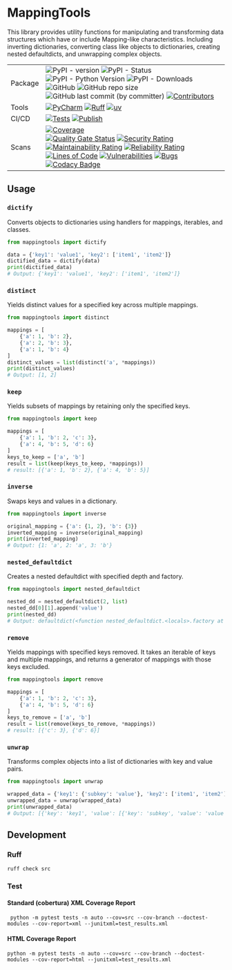 # MappingTools

This library provides utility functions for manipulating and transforming data structures which have or include
Mapping-like characteristics. Including inverting dictionaries, converting class like objects to dictionaries, creating
nested defaultdicts, and unwrapping complex objects.

<table>
  <tr style="vertical-align: middle;">
    <td>Package</td>
    <td>
      <img alt="PyPI - version" src="https://img.shields.io/pypi/v/mappingtools">
      <img alt="PyPI - Status" src="https://img.shields.io/pypi/status/mappingtools">
      <img alt="PyPI - Python Version" src="https://img.shields.io/pypi/pyversions/mappingtools">
      <img alt="PyPI - Downloads" src="https://img.shields.io/pypi/dd/mappingtools">
      <br>
      <img alt="GitHub" src="https://img.shields.io/github/license/erivlis/mappingtools">
      <img alt="GitHub repo size" src="https://img.shields.io/github/repo-size/erivlis/mappingtools">
      <img alt="GitHub last commit (by committer)" src="https://img.shields.io/github/last-commit/erivlis/mappingtools">
      <a href="https://github.com/erivlis/mappingtools/graphs/contributors"><img alt="Contributors" src="https://img.shields.io/github/contributors/erivlis/mappingtools.svg"></a>
    </td>
  </tr>
  <tr>
    <td>Tools</td>
    <td>
      <a href="https://www.jetbrains.com/pycharm/"><img alt="PyCharm" src="https://img.shields.io/badge/PyCharm-FCF84A.svg?logo=PyCharm&logoColor=black&labelColor=21D789&color=FCF84A"></a>
      <a href="https://github.com/astral-sh/ruff"><img src="https://img.shields.io/endpoint?url=https://raw.githubusercontent.com/astral-sh/ruff/main/assets/badge/v2.json" alt="Ruff" style="max-width:100%;"></a>
      <a href="https://github.com/astral-sh/uv"><img src="https://img.shields.io/endpoint?url=https://raw.githubusercontent.com/astral-sh/uv/main/assets/badge/v0.json" alt="uv" style="max-width:100%;"></a>
      <!-- a href="https://squidfunk.github.io/mkdocs-material/"><img src="https://img.shields.io/badge/Material_for_MkDocs-526CFE?&logo=MaterialForMkDocs&logoColor=white&labelColor=grey"></a -->
    </td>
  </tr>
  <tr>
    <td>CI/CD</td>
    <td>
      <a href="https://github.com/erivlis/mappingtools/actions/workflows/test.yml"><img alt="Tests" src="https://github.com/erivlis/mappingtools/actions/workflows/test.yml/badge.svg?branch=main"></a>
      <a href="https://github.com/erivlis/mappingtools/actions/workflows/publish.yml"><img alt="Publish" src="https://github.com/erivlis/mappingtools/actions/workflows/publish.yml/badge.svg"></a>
      <!--a href="https://github.com/erivlis/mappingtools/actions/workflows/publish-docs.yaml"><img alt="Publish Docs" src="https://github.com/erivlis/mappingtools/actions/workflows/publish-docs.yaml/badge.svg"></a-->
    </td>
  </tr>
  <tr>
    <td>Scans</td>
    <td>
      <a href="https://codecov.io/gh/erivlis/mappingtools"><img alt="Coverage" src="https://codecov.io/gh/erivlis/mappingtools/graph/badge.svg?token=POODT8M9NV"/></a>
      <br>
      <a href="https://sonarcloud.io/summary/new_code?id=erivlis_mappingtools"><img alt="Quality Gate Status" src="https://sonarcloud.io/api/project_badges/measure?project=erivlis_mappingtools&metric=alert_status"></a>
      <a href="https://sonarcloud.io/summary/new_code?id=erivlis_mappingtools"><img alt="Security Rating" src="https://sonarcloud.io/api/project_badges/measure?project=erivlis_mappingtools&metric=security_rating"></a>
      <a href="https://sonarcloud.io/summary/new_code?id=erivlis_mappingtools"><img alt="Maintainability Rating" src="https://sonarcloud.io/api/project_badges/measure?project=erivlis_mappingtools&metric=sqale_rating"></a>
      <a href="https://sonarcloud.io/summary/new_code?id=erivlis_mappingtools"><img alt="Reliability Rating" src="https://sonarcloud.io/api/project_badges/measure?project=erivlis_mappingtools&metric=reliability_rating"></a>
      <br>
      <a href="https://sonarcloud.io/summary/new_code?id=erivlis_mappingtools"><img alt="Lines of Code" src="https://sonarcloud.io/api/project_badges/measure?project=erivlis_mappingtools&metric=ncloc"></a>
      <a href="https://sonarcloud.io/summary/new_code?id=erivlis_mappingtools"><img alt="Vulnerabilities" src="https://sonarcloud.io/api/project_badges/measure?project=erivlis_mappingtools&metric=vulnerabilities"></a>
      <a href="https://sonarcloud.io/summary/new_code?id=erivlis_mappingtools"><img alt="Bugs" src="https://sonarcloud.io/api/project_badges/measure?project=erivlis_mappingtools&metric=bugs"></a>
      <br>
      <a href="https://app.codacy.com/gh/erivlis/mappingtools/dashboard?utm_source=gh&utm_medium=referral&utm_content=&utm_campaign=Badge_grade"><img alt="Codacy Badge" src="https://app.codacy.com/project/badge/Grade/8b83a99f939b4883ae2f37d7ec3419d1"></a>
    </td>
  </tr>
</table>

## Usage

### `dictify`

Converts objects to dictionaries using handlers for mappings, iterables, and classes.

```python
from mappingtools import dictify

data = {'key1': 'value1', 'key2': ['item1', 'item2']}
dictified_data = dictify(data)
print(dictified_data)
# Output: {'key1': 'value1', 'key2': ['item1', 'item2']}
```

### `distinct`

Yields distinct values for a specified key across multiple mappings.

```python
from mappingtools import distinct

mappings = [
    {'a': 1, 'b': 2},
    {'a': 2, 'b': 3},
    {'a': 1, 'b': 4}
]
distinct_values = list(distinct('a', *mappings))
print(distinct_values)
# Output: [1, 2]
```

### `keep`

Yields subsets of mappings by retaining only the specified keys.

```python
from mappingtools import keep

mappings = [
    {'a': 1, 'b': 2, 'c': 3},
    {'a': 4, 'b': 5, 'd': 6}
]
keys_to_keep = ['a', 'b']
result = list(keep(keys_to_keep, *mappings))
# result: [{'a': 1, 'b': 2}, {'a': 4, 'b': 5}]
```

### `inverse`

Swaps keys and values in a dictionary.

```python
from mappingtools import inverse

original_mapping = {'a': {1, 2}, 'b': {3}}
inverted_mapping = inverse(original_mapping)
print(inverted_mapping)
# Output: {1: 'a', 2: 'a', 3: 'b'}
```

### `nested_defaultdict`

Creates a nested defaultdict with specified depth and factory.

```python
from mappingtools import nested_defaultdict

nested_dd = nested_defaultdict(2, list)
nested_dd[0][1].append('value')
print(nested_dd)
# Output: defaultdict(<function nested_defaultdict.<locals>.factory at ...>, {0: defaultdict(<function nested_defaultdict.<locals>.factory at ...>, {1: ['value']})})
```

### `remove`

Yields mappings with specified keys removed. It takes an iterable of keys and multiple mappings, and returns a generator
of mappings with those keys excluded.

```python
from mappingtools import remove

mappings = [
    {'a': 1, 'b': 2, 'c': 3},
    {'a': 4, 'b': 5, 'd': 6}
]
keys_to_remove = ['a', 'b']
result = list(remove(keys_to_remove, *mappings))
# result: [{'c': 3}, {'d': 6}]

```

### `unwrap`

Transforms complex objects into a list of dictionaries with key and value pairs.

```python
from mappingtools import unwrap

wrapped_data = {'key1': {'subkey': 'value'}, 'key2': ['item1', 'item2']}
unwrapped_data = unwrap(wrapped_data)
print(unwrapped_data)
# Output: [{'key': 'key1', 'value': [{'key': 'subkey', 'value': 'value'}]}, {'key': 'key2', 'value': ['item1', 'item2']}]
```

## Development

### Ruff

```shell
ruff check src
```

### Test

#### Standard (cobertura) XML Coverage Report

```shell
 python -m pytest tests -n auto --cov=src --cov-branch --doctest-modules --cov-report=xml --junitxml=test_results.xml
```

#### HTML Coverage Report

```shell
python -m pytest tests -n auto --cov=src --cov-branch --doctest-modules --cov-report=html --junitxml=test_results.xml
```